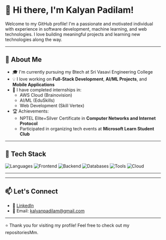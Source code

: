 # 👋 Hi there, I'm Kalyan Padilam!

Welcome to my GitHub profile! I'm a passionate and motivated individual with experience in software development, machine learning, and web technologies. I love building meaningful projects and learning new technologies along the way.

---

## 🚀 About Me

- 🎓 I'm currently pursuing my Btech at Sri Vasavi Engineering College
- 💡 I love working on **Full-Stack Development**, **AI/ML Projects**, and **Mobile Applications**
- 🌱 I have completed internships in:
  - AWS Cloud (Brainovision)
  - AI/ML (EduSkills)
  - Web Development (Skill Vertex)
- 🏆 Achievements:
  - NPTEL Elite+Silver Certificate in **Computer Networks and Internet Protocol**
  - Participated in organizing tech events at **Microsoft Learn Student Club**

---

## 🔧 Tech Stack

![Languages](https://img.shields.io/badge/Languages-Python%2C%20Java%2C%20C-blue)
![Frontend](https://img.shields.io/badge/Frontend-React%2C%20HTML%2C%20CSS%2C%20JS-orange)
![Backend](https://img.shields.io/badge/Backend-Node.js%2C%20Express-green)
![Databases](https://img.shields.io/badge/Databases-MySQL%2C%20MongoDB-lightgrey)
![Tools](https://img.shields.io/badge/Tools-Git%2C%20Postman%2C%20VSCode-informational)
![Cloud](https://img.shields.io/badge/Cloud-AWS%2C%20Firebase-yellow)

---


---

## 📫 Let's Connect

- 💼 [LinkedIn](www.linkedin.com/in/kalyan-kumar-padilam-1a69a8293)
- 📧 Email: kalyanpadilam@gmail.com

---

⭐️ Thank you for visiting my profile! Feel free to check out my repositoriesMm.
